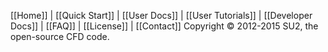 [[Home]] | [[Quick Start]] | [[User Docs]] | [[User Tutorials]] | [[Developer Docs]] | [[FAQ]] | [[License]] | [[Contact]]
Copyright &copy; 2012-2015 SU2, the open-source CFD code.